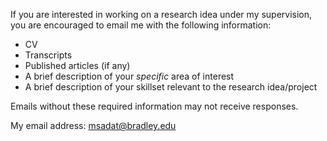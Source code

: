 If you are interested in working on a research idea under my supervision, you are encouraged to email me with the following information: 

- CV
- Transcripts
- Published articles (if any)
- A brief description of your *specific* area of interest 
- A brief description of your skillset relevant to the research idea/project 

Emails without these required information may not receive responses.

My email address: msadat@bradley.edu 

